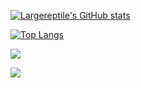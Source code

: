 [![Largereptile's GitHub stats](https://github-readme-stats.vercel.app/api?username=largereptile&theme=synthwave&&show_icons=true)](https://github.com/anuraghazra/github-readme-stats)

[![Top Langs](https://github-readme-stats.vercel.app/api/top-langs/?username=largereptile&?hide=jupyter&theme=synthwave)](https://github.com/anuraghazra/github-readme-stats)

![](https://komarev.com/ghpvc/?username=largereptile&style=flat-square&color=magenta)

![](https://hit.yhype.me/github/profile?user_id=22501149)
